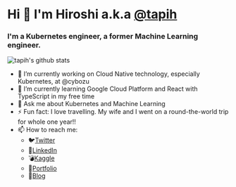 # Hi 👋 I'm Hiroshi a.k.a <a href=https://github.com/tapih>@tapih</a>
### I'm a Kubernetes engineer, a former Machine Learning engineer.

<!--
**tapih/tapih** is a ✨ _special_ ✨ repository because its `README.md` (this file) appears on your GitHub profile.

Here are some ideas to get you started:

-->

![tapih's github stats](https://github-readme-stats.vercel.app/api?username=tapih&show_icons=true&theme=tokyonight)



- 🔭 I’m currently working on Cloud Native technology, especially Kubernetes, at @cybozu
- 🌱 I’m currently learning Google Cloud Platform and React with TypeScript in my free time
- 💬 Ask me about Kubernetes and Machine Learning
- ⚡ Fun fact: I love travelling. My wife and I went on a round-the-world trip for whole one year!!
- 📫 How to reach me:
  - 🐦[Twitter](https://twitter.com/_tapih)
  - 🔗[LinkedIn](https://jp.linkedin.com/in/hiroshi-muraoka-a4357770/en-us)
  - 💣[Kaggle](https://www.kaggle.com/pseprop)
  - 🌼[Portfolio](https://portfolio.tapih.dev)
  - 📗[Blog](https://blog.tapih.dev)


